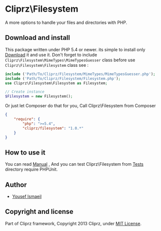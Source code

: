 Cliprz\Filesystem
=================
A more options to handle your files and directories with PHP.

Download and install
--------------------
This package written under PHP 5.4 or newer. its simple to install only [Download](https://github.com/Cliprz/Filesystem/archive/master.zip) it and use it.
Don't forget to include ``` Cliprz\Filesystem\MimeTypes\MimeTypesGuesser ``` class before use ``` Cliprz\Filesystem\Filesystem ``` class see :

``` php
include ('Path/To/Cliprz/Filesystem/MimeTypes/MimeTypesGuesser.php');
include ('Path/To/Cliprz/Filesystem/Filesystem.php');
use Cliprz\Filesystem\Filesystem as Filesystem;

// Create instance
$Filesystem = new Filesystem();
```

Or just let Composer do that for you, Call Cliprz\Filesystem from Composer

```json
{
    "require": {
        "php": ">=5.4",
		"cliprz/filesystem": "1.0.*"
    }
}
```

How to use it
-------------
You can read [Manual](https://github.com/Cliprz/Filesystem/tree/master/MANUAL.md) , And you can test Cliprz\Filesystem from [Tests](https://github.com/Cliprz/Filesystem/tree/master/Tests) directory require PHPUnit.

## Author
* [Yousef Ismaeil](https://github.com/Cliprz/)

## Copyright and license
Part of Cliprz framework, Copyright 2013 Cliprz, under [MIT License](LICENSE).
